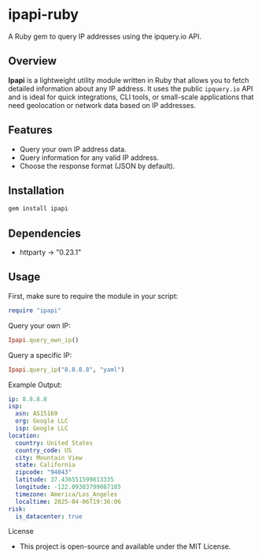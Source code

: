 # ipapi-ruby

A Ruby gem to query IP addresses using the ipquery.io API.

## Overview

**Ipapi** is a lightweight utility module written in Ruby that allows you to fetch detailed information about any IP address. It uses the public `ipquery.io` API and is ideal for quick integrations, CLI tools, or small-scale applications that need geolocation or network data based on IP addresses.

## Features

- Query your own IP address data.
- Query information for any valid IP address.
- Choose the response format (JSON by default).

## Installation

```bash
gem install ipapi
```

## Dependencies

- httparty -> "0.23.1"

## Usage

First, make sure to require the module in your script:

```ruby
require "ipapi"
```

Query your own IP:
```ruby
Ipapi.query_own_ip()
```

Query a specific IP:
```ruby
Ipapi.query_ip("8.8.8.8", "yaml")
```

Example Output:
```yaml
ip: 8.8.8.8
isp:
  asn: AS15169
  org: Google LLC
  isp: Google LLC
location:
  country: United States
  country_code: US
  city: Mountain View
  state: California
  zipcode: "94043"
  latitude: 37.436551599813335
  longitude: -122.09383799087185
  timezone: America/Los_Angeles
  localtime: 2025-04-06T19:36:06
risk:
  is_datacenter: true
```

License
- This project is open-source and available under the MIT License.
